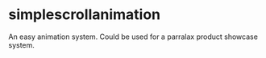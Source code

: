 # simplescrollanimation
An easy animation system. Could be used for a parralax product showcase system.
